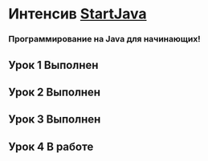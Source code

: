 # Интенсив [StartJava](https://topjava.ru/startjava)
### Программирование на Java для начинающих!

## Урок 1 Выполнен
## Урок 2 Выполнен
## Урок 3 Выполнен
## Урок 4 В работе